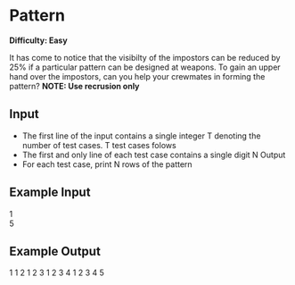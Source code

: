 # Pattern

**Difficulty: Easy**

It has come to notice that the visibilty of the impostors can be reduced by 25% if a particular pattern can be designed at weapons. To gain an upper hand over the impostors, can you help your crewmates in forming the pattern?
**NOTE: Use recrusion only**

## Input

- The first line of the input contains a single integer T denoting the number of test cases. T test cases folows
- The first and only line of each test case contains a single digit N
  Output
- For each test case, print N rows of the pattern

## Example Input

1 <br/>
5

## Example Output

1
1 2
1 2 3
1 2 3 4
1 2 3 4 5

